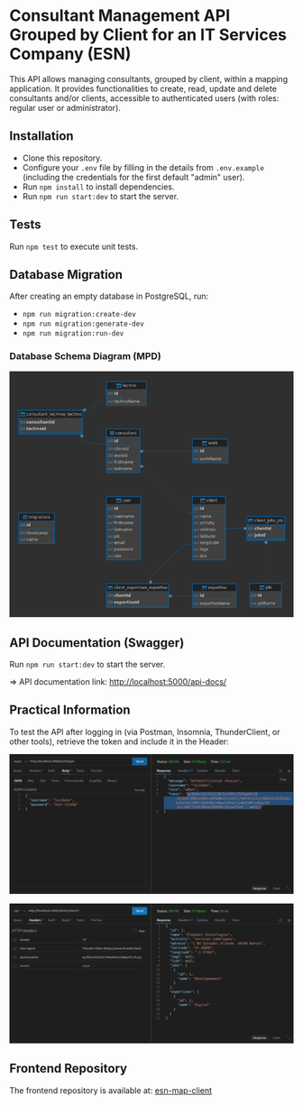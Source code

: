 # Consultant Management API Grouped by Client for an IT Services Company (ESN)

This API allows managing consultants, grouped by client, within a mapping application. It provides functionalities to create, read, update and delete consultants and/or clients, accessible to authenticated users (with roles: regular user or administrator).

## Installation

- Clone this repository.
- Configure your `.env` file by filling in the details from `.env.example` (including the credentials for the first default "admin" user).
- Run `npm install` to install dependencies.
- Run `npm run start:dev` to start the server.

## Tests

Run `npm test` to execute unit tests.

## Database Migration

After creating an empty database in PostgreSQL, run:

- `npm run migration:create-dev`
- `npm run migration:generate-dev`
- `npm run migration:run-dev`

### Database Schema Diagram (MPD)

![MPD](/readme-images/mpd-bdd-20250130.png)

## API Documentation (Swagger)

Run `npm run start:dev` to start the server.

=> API documentation link: <http://localhost:5000/api-docs/>

## Practical Information

To test the API after logging in (via Postman, Insomnia, ThunderClient, or other tools), retrieve the token and include it in the Header:

![API Login](/readme-images/login.png)

![Token in Header](/readme-images/getClient.png)

## Frontend Repository

The frontend repository is available at: [esn-map-client](https://github.com/loic-bodolec/esn-map-client)
